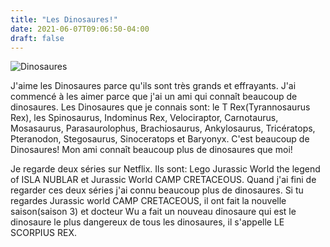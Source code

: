 ```yaml
---
title: "Les Dinosaures!"
date: 2021-06-07T09:06:50-04:00
draft: false
---
```


![Dinosaures](/images/posts/dinosaurus.png)

J'aime les Dinosaures parce qu'ils sont très grands et effrayants. J'ai commencé à les aimer parce que j'ai un ami qui connaît beaucoup de dinosaures. Les Dinosaures que je connais sont: le T Rex(Tyrannosaurus Rex), les Spinosaurus, Indominus Rex, Velociraptor, Carnotaurus, Mosasaurus, Parasaurolophus, Brachiosaurus, Ankylosaurus, Tricératops, Pteranodon, Stegosaurus, Sinoceratops et Baryonyx. C'est beaucoup de Dinosaures! Mon ami connaît beaucoup plus de dinosaures que moi! 

Je regarde deux séries sur Netflix. Ils sont: Lego Jurassic World the legend of ISLA NUBLAR et Jurassic World CAMP CRETACEOUS. Quand j'ai fini de regarder ces deux séries j'ai connu beaucoup plus de dinosaures. Si tu regardes Jurassic world CAMP CRETACEOUS, il ont fait la nouvelle saison(saison 3) et docteur Wu a fait un nouveau dinosaure qui est le dinosaure le plus dangereux de tous les dinosaures, il s'appelle LE SCORPIUS REX.
